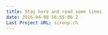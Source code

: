 ```yaml
---
title: Stay here and read some lines
date: 2016-04-08 16:55:00 Z
Last Project URL: siroop.ch
---
```


